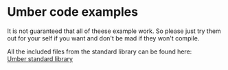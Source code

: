 # Umber code examples

It is not guaranteed that all of theese example work. So please just try them out for your self if you want and don't be mad if they won't compile.  

All the included files from the standard library can be found here:  
[Umber standard library](https://github.com/matteolutz/umber-std)
